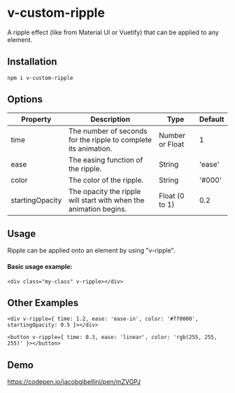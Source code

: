 # v-custom-ripple
A ripple effect (like from Material UI or Vuetify) that can be applied to any element.

## Installation
```
npm i v-custom-ripple
```

## Options

|  Property |  Description | Type  | Default  |
|-----------|--------------|-------|----------|
| time  | The number of seconds for the ripple to complete its animation.  | Number or Float  | 1  |
|  ease |  The easing function of the ripple. | String  |  'ease' |
| color  |  The color of the ripple. | String  |  '#000' |
| startingOpacity  | The opacity the ripple will start with when the animation begins.  | Float (0 to 1)  |  0.2 |

## Usage
Ripple can be applied onto an element by using "v-ripple".

#### Basic usage example:

```vue
<div class="my-class" v-ripple></div>
```

## Other Examples
```vue
<div v-ripple={ time: 1.2, ease: 'ease-in', color: '#ff0000', startingOpacity: 0.5 }></div>
```

```vue
<button v-ripple={ time: 0.3, ease: 'linear', color: 'rgb(255, 255, 255)' }></button>
```
## Demo
https://codepen.io/jacobgibellini/pen/mZVGPJ
